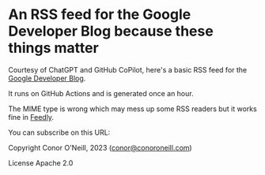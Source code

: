 # An RSS feed for the Google Developer Blog because these things matter

Courtesy of ChatGPT and GitHub CoPilot, here's a basic RSS feed for the [Google Developer Blog](https://developer.chrome.com/blog).

It runs on GitHub Actions and is generated once an hour.

The MIME type is wrong which may mess up some RSS readers but it works fine in [Feedly](https://feedly.com).

You can subscribe on this URL: 

Copyright Conor O'Neill, 2023 (conor@conoroneill.com)

License Apache 2.0

